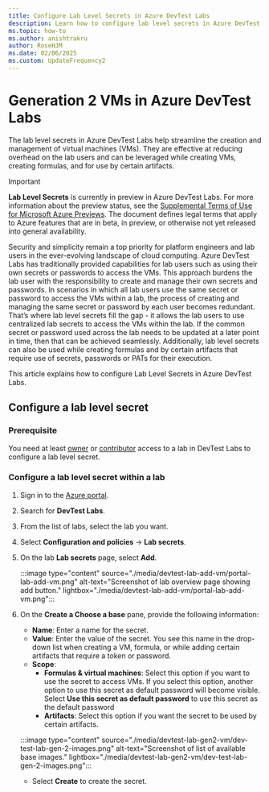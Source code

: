 ```yaml
---
title: Configure Lab Level Secrets in Azure DevTest Labs
description: Learn how to configure lab level secrets in Azure DevTest Labs.
ms.topic: how-to
ms.author: anishtrakru
author: RoseHJM
ms.date: 02/06/2025
ms.custom: UpdateFrequency2
---
```


# Generation 2 VMs in Azure DevTest Labs

The lab level secrets in Azure DevTest Labs help streamline the creation and management of virtual machines (VMs). They are effective at reducing overhead on the lab users and can be leveraged while creating VMs,  creating formulas, and for use by certain artifacts.

> [!IMPORTANT]
> **Lab Level Secrets** is currently in preview in Azure DevTest Labs. For more information about the preview status, see the [Supplemental Terms of Use for Microsoft Azure Previews](https://azure.microsoft.com/support/legal/preview-supplemental-terms/). The document defines legal terms that apply to Azure features that are in beta, in preview, or otherwise not yet released into general availability.

Security and simplicity remain a top priority for platform engineers and lab users in the ever-evolving landscape of cloud computing. Azure DevTest Labs has traditionally provided capabilities for lab users such as using their own secrets or passwords to access the VMs. This approach burdens the lab user with the responsibility to create and manage their own secrets and passwords. In scenarios in which all lab users use the same secret or password to access the VMs within a lab, the process of creating and managing the same secret or password by each user becomes redundant. That’s where lab level secrets fill the gap - it allows the lab users to use centralized lab secrets to access the VMs within the lab. If the common secret or password used across the lab needs to be updated at a later point in time, then that can be achieved seamlessly. Additionally, lab level secrets can also be used while creating formulas and by certain artifacts that require use of secrets, passwords or PATs for their execution.

This article explains how to configure Lab Level Secrets in Azure DevTest Labs.

## Configure a lab level secret

### Prerequisite

You need at least [owner](devtest-lab-add-devtest-user.md#owner) or [contributor](devtest-lab-add-devtest-user.md#contributor) access to a lab in DevTest Labs to configure a lab level secret.

### Configure a lab level secret within a lab

1. Sign in to the [Azure portal](https://portal.azure.com).
1. Search for **DevTest Labs**.
1. From the list of labs, select the lab you want.
1. Select **Configuration and policies** -> **Lab secrets**. 
1. On the lab **Lab secrets** page, select **Add**.

   :::image type="content" source="./media/devtest-lab-add-vm/portal-lab-add-vm.png" alt-text="Screenshot of lab overview page showing add button." lightbox="./media/devtest-lab-add-vm/portal-lab-add-vm.png":::

1. On the **Create a Choose a base** pane, provide the following information:
    - **Name**: Enter a name for the secret.
    - **Value**: Enter the value of the secret. You see this name in the drop-down list when creating a VM, formula, or while adding certain artifacts that require a token or password.
    - **Scope**:
        - **Formulas & virtual machines**: Select this option if you want to use the secret to access VMs.
        If you select this option, another option to use this secret as default password will become visible. Select **Use this secret as default password** to use this secret as the default password
        - **Artifacts**: Select this option if you want the secret to be used by certain artifacts.

    :::image type="content" source="./media/devtest-lab-gen2-vm/dev-test-lab-gen-2-images.png" alt-text="Screenshot of list of available base images."  lightbox="./media/devtest-lab-gen2-vm/dev-test-lab-gen-2-images.png":::
    
    - Select **Create** to create the secret.